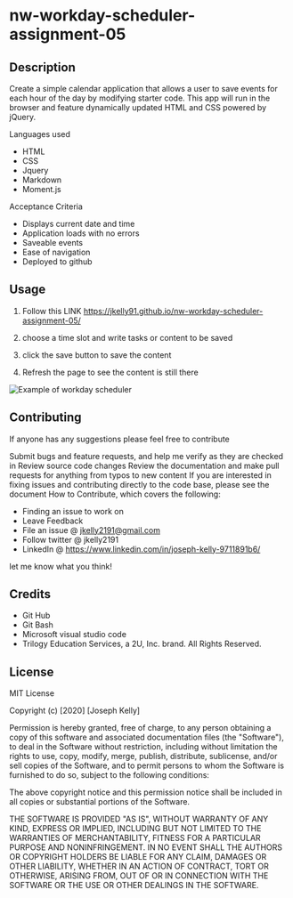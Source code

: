 # nw-workday-scheduler-assignment-05


## Description

Create a simple calendar application that allows a user to save events for each hour of the day by modifying starter code. This app will run in the browser and feature dynamically updated HTML and CSS powered by jQuery.



Languages used

- HTML
- CSS
- Jquery
- Markdown
- Moment.js


Acceptance Criteria

- Displays current date and time
- Application loads with no errors
- Saveable events
- Ease of navigation
- Deployed to github


## Usage

1. Follow this LINK
https://jkelly91.github.io/nw-workday-scheduler-assignment-05/


2. choose a time slot and write tasks or content to be saved

3. click the save button to save the content

4. Refresh the page to see the content is still there


![Example of workday scheduler]()



## Contributing
If anyone has any suggestions please feel free to contribute

Submit bugs and feature requests, and help me verify as they are checked in
Review source code changes
Review the documentation and make pull requests for anything from typos to new content
If you are interested in fixing issues and contributing directly to the code base, please see the document How to Contribute, which covers the following:


- Finding an issue to work on
- Leave Feedback
- File an issue @ jkelly2191@gmail.com
- Follow twitter @ jkelly2191
- LinkedIn @  https://www.linkedin.com/in/joseph-kelly-9711891b6/

let me know what you think!


## Credits


- Git Hub
- Git Bash
- Microsoft visual studio code
- Trilogy Education Services, a 2U, Inc. brand. All Rights Reserved.




## License

MIT License

Copyright (c) [2020] [Joseph Kelly]

Permission is hereby granted, free of charge, to any person obtaining a copy
of this software and associated documentation files (the "Software"), to deal
in the Software without restriction, including without limitation the rights
to use, copy, modify, merge, publish, distribute, sublicense, and/or sell
copies of the Software, and to permit persons to whom the Software is
furnished to do so, subject to the following conditions:

The above copyright notice and this permission notice shall be included in all
copies or substantial portions of the Software.

THE SOFTWARE IS PROVIDED "AS IS", WITHOUT WARRANTY OF ANY KIND, EXPRESS OR
IMPLIED, INCLUDING BUT NOT LIMITED TO THE WARRANTIES OF MERCHANTABILITY,
FITNESS FOR A PARTICULAR PURPOSE AND NONINFRINGEMENT. IN NO EVENT SHALL THE
AUTHORS OR COPYRIGHT HOLDERS BE LIABLE FOR ANY CLAIM, DAMAGES OR OTHER
LIABILITY, WHETHER IN AN ACTION OF CONTRACT, TORT OR OTHERWISE, ARISING FROM,
OUT OF OR IN CONNECTION WITH THE SOFTWARE OR THE USE OR OTHER DEALINGS IN THE
SOFTWARE.
